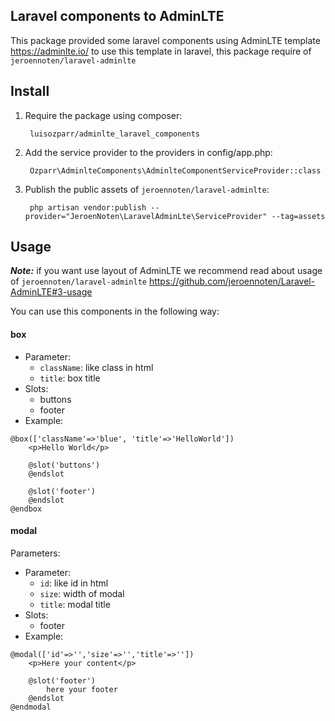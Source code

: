 ## Laravel components to AdminLTE 

This package provided some laravel components using AdminLTE template https://adminlte.io/ to use this template in laravel, this package require of ```jeroennoten/laravel-adminlte```

## Install

1. Require the package using composer:

        luisozparr/adminlte_laravel_components 

2. Add the service provider to the providers in config/app.php:

        Ozparr\AdminlteComponents\AdminlteComponentServiceProvider::class
        
3. Publish the public assets of ```jeroennoten/laravel-adminlte```:

        php artisan vendor:publish --provider="JeroenNoten\LaravelAdminLte\ServiceProvider" --tag=assets

## Usage

**_Note:_** if you want use layout of AdminLTE we recommend read about usage of ```jeroennoten/laravel-adminlte``` https://github.com/jeroennoten/Laravel-AdminLTE#3-usage

You can use this components in the following way:

#### box

- Parameter: 
  - ```className```: like class in html
  - ```title```: box title
- Slots: 
  - buttons
  - footer
- Example:

``` 
@box(['className'=>'blue', 'title'=>'HelloWorld'])
    <p>Hello World</p>
    
    @slot('buttons')
    @endslot
    
    @slot('footer')
    @endslot
@endbox 
```

#### modal

Parameters:
- Parameter: 
  - ```id```: like id in html
  - ```size```: width of modal
  - ```title```: modal title  
- Slots: 
  - footer
- Example:

``` 
@modal(['id'=>'','size'=>'','title'=>''])
    <p>Here your content</p>
    
    @slot('footer')
        here your footer
    @endslot
@endmodal 
```